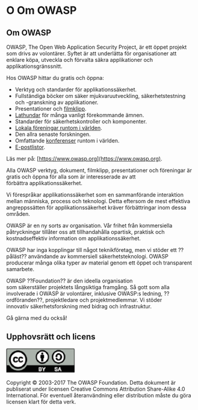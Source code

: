 # O Om OWASP

## Om OWASP

OWASP, The Open Web Application Security Project, är ett öppet projekt som drivs av volontärer. Syftet är att underlätta för organisationer att enklare köpa, utveckla och förvalta säkra applikationer och applikationsgränssnitt.

Hos OWASP hittar du gratis och öppna:

* Verktyg och standarder för applikationssäkerhet.
* Fullständiga böcker om säker mjukvaruutveckling, säkerhetstestning och -granskning av applikationer.
* Presentationer och [filmklipp](https://www.youtube.com/user/OWASPGLOBAL).
* [Lathundar](https://www.owasp.org/index.php/OWASP_Cheat_Sheet_Series) för många vanligt förekommande ämnen.
* Standarder för säkerhetskontroller och komponenter.
* [Lokala föreningar runtom i världen](https://www.owasp.org/index.php/OWASP_Chapter).
* Den allra senaste forskningen.
* Omfattande [konferenser](https://www.owasp.org/index.php/Category:OWASP_AppSec_Conference) runtom i världen.
* [E-postlistor](https://lists.owasp.org/mailman/listinfo).

Läs mer på: [https://www.owasp.org](https://www.owasp.org).

Alla OWASP verktyg, dokument, filmklipp, presentationer och föreningar är gratis och öppna för alla som är interesserade av att förbättra applikationssäkerhet.

Vi förespråkar applikationssäkerhet som en sammanförande interaktion mellan människa, process och teknologi. Detta eftersom de mest effektiva angreppssätten för applikationssäkerhet kräver förbättringar inom dessa områden.

OWASP är en ny sorts av organisation. Vår frihet från kommersiella påtryckningar tillåter oss att tillhandahålla opartisk, praktisk och kostnadseffektiv information om applikationssäkerhet.

OWASP har inga kopplingar till något teknikföretag, men vi stöder ett ??påläst?? användande av kommersiell säkerhetsteknologi. OWASP producerar många olika typer av material genom ett öppet och transparent samarbete.

OWASP ??Foundation?? är den ideella organisation som säkerställer projektets långsiktiga framgång. Så gott som alla involverade i OWASP är volontärer, inklusive OWASP:s ledning, ??ordföranden??, projektledare och projektmedlemmar. Vi stöder innovativ säkerhetsforskning med bidrag och infrastruktur.

Gå gärna med du också!

## Upphovsrätt och licens

![licens](images/license.png)

Copyright © 2003-2017 The OWASP Foundation. Detta dokument är publiserat under licensen Creative Commons Attribution Share-Alike 4.0 International. För eventuell återanvändning eller distribution måste du göra licensen klart för detta verk.

